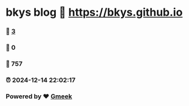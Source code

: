 # bkys blog :link: https://bkys.github.io 
### :page_facing_up: [3](https://bkys.github.io/tag.html) 
### :speech_balloon: 0 
### :hibiscus: 757 
### :alarm_clock: 2024-12-14 22:02:17 
### Powered by :heart: [Gmeek](https://github.com/Meekdai/Gmeek)
